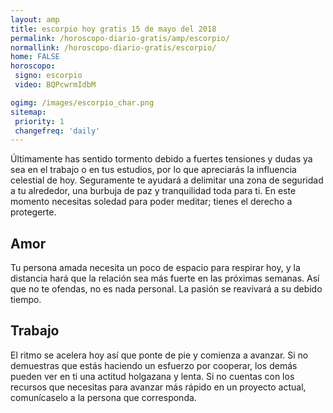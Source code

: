 ```yaml
---
layout: amp
title: escorpio hoy gratis 15 de mayo del 2018 
permalink: /horoscopo-diario-gratis/amp/escorpio/
normallink: /horoscopo-diario-gratis/escorpio/
home: FALSE
horoscopo:
 signo: escorpio
 video: BQPcwrmIdbM

ogimg: /images/escorpio_char.png
sitemap:
 priority: 1
 changefreq: 'daily'
---
```



Últimamente has sentido tormento debido a fuertes tensiones y dudas ya sea en el trabajo o en tus estudios, por lo que apreciarás la influencia celestial de hoy. Seguramente te ayudará a delimitar una zona de seguridad a tu alrededor, una burbuja de paz y tranquilidad toda para ti. En este momento necesitas soledad para poder meditar; tienes el derecho a protegerte.

## Amor

Tu persona amada necesita un poco de espacio para respirar hoy, y la distancia hará que la relación sea más fuerte en las próximas semanas. Así que no te ofendas, no es nada personal. La pasión se reavivará a su debido tiempo.

## Trabajo

El ritmo se acelera hoy así que ponte de pie y comienza a avanzar. Si no demuestras que estás haciendo un esfuerzo por cooperar, los demás pueden ver en ti una actitud holgazana y lenta. Si no cuentas con los recursos que necesitas para avanzar más rápido en un proyecto actual, comunícaselo a la persona que corresponda.